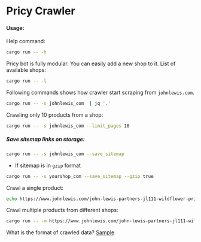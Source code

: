 # Pricy Crawler




#### Usage:

Help command:
```bash
cargo run -- -h
```

Pricy bot is fully modular. You can easily add a new shop to it.
List of available shops:
```bash
cargo run -- -l

```

Following commands shows how crawler start scraping from `johnlewis.com`.

```bash
cargo run -- -s johnlewis_com  | jq '.'

```

Crawling only 10 products from a shop:

```bash
cargo run -- -s johnlewis_com --limit_pages 10 

```



##### Save sitemap links on storage:

```bash
cargo run -- -s johnlewis_com --save_sitemap
```

- If sitemap is in `gzip` format

```bash
cargo run -- -s yourshop_com --save_sitemap --gzip true
```


Crawl a single product:

```bash
echo https://www.johnlewis.com/john-lewis-partners-jl111-wildflower-print-sewing-machine-blue/p5548442 | cargo run -- -p
```

Crawl multiple products from different shops:


```bash
cargo run -- -m https://www.johnlewis.com/john-lewis-partners-jl111-wildflower-print-sewing-machine-blue/p5548442,https://www.johnlewis.com/john-lewis-partners-jl111-wildflower-print-sewing-machine-blue/p552242

```

What is the format of crawled data?
[Sample](./sample-crawled-products.json)


